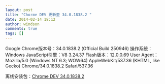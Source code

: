```yaml
---
layout: post
title: "Chorme DEV 更新至 34.0.1838.2 "
date: 2014-02-14 18:12
author: windson
comments: true
tags: []
---
```

Google Chrome版本号：34.0.1838.2 (Official Build 250946)
操作系统：Windows
JavaScript引擎：V8 3.24.37
Flash版本：12.0.0.69
User Agent：Mozilla/5.0 (Windows NT 6.3; WOW64) AppleWebKit/537.36 (KHTML, like Gecko) Chrome/34.0.1838.2 Safari/537.36

离线安装包：<a id="" href="http://www.google.com/dl/chrome/win/9579C2BBD413D363/34.0.1838.2_chrome_installer.exe" target="_blank">Chrome DEV 34.0.1838.2</a>
